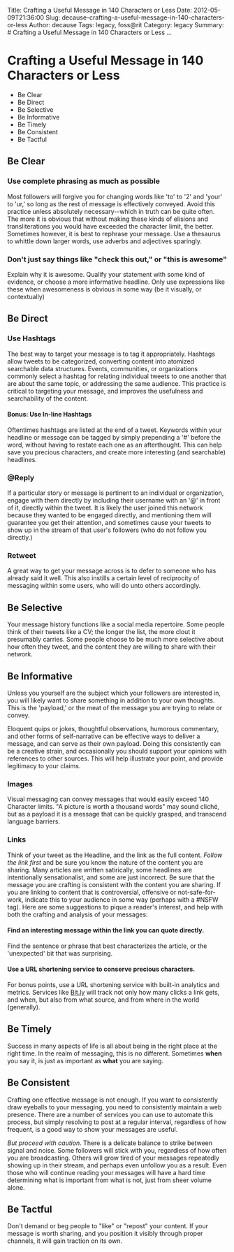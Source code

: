 Title: Crafting a Useful Message in 140 Characters or Less
Date: 2012-05-09T21:36:00
Slug: decause-crafting-a-useful-message-in-140-characters-or-less
Author: decause
Tags: legacy, foss@rit
Category: legacy
Summary: # Crafting a Useful Message in 140 Characters or Less ... 

# Crafting a Useful Message in 140 Characters or Less

  * Be Clear
  * Be Direct
  * Be Selective
  * Be Informative
  * Be Timely
  * Be Consistent
  * Be Tactful

## Be Clear

### Use complete phrasing as much as possible

Most followers will forgive you for changing words like 'to' to '2' and 'your'
to 'ur,' so long as the rest of message is effectively conveyed. Avoid this
practice unless absolutely necessary--which in truth can be quite often. The
more it is obvious that without making these kinds of elisions and
transliterations you would have exceeded the character limit, the better.
Sometimes however, it is best to rephrase your message. Use a thesaurus to
whittle down larger words, use adverbs and adjectives sparingly.

### Don't just say things like "check this out," or "this is awesome"

Explain why it is awesome. Qualify your statement with some kind of evidence,
or choose a more informative headline. Only use expressions like these when
awesomeness is obvious in some way (be it visually, or contextually)

## Be Direct

### Use Hashtags

The best way to target your message is to tag it appropriately. Hashtags allow
tweets to be categorized, converting content into atomized searchable data
structures. Events, communities, or organizations commonly select a hashtag
for relating individual tweets to one another that are about the same topic,
or addressing the same audience. This practice is critical to targeting your
message, and improves the usefulness and searchability of the content.

#### Bonus: Use In-line Hashtags

Oftentimes hashtags are listed at the end of a tweet. Keywords within your
headline or message can be tagged by simply prepending a '#' before the word,
without having to restate each one as an afterthought. This can help save you
precious characters, and create more interesting (and searchable) headlines.

### @Reply

If a particular story or message is pertinent to an individual or
organization, engage with them directly by including their username with an
'@' in front of it, directly within the tweet. It is likely the user joined
this network because they wanted to be engaged directly, and mentioning them
will guarantee you get their attention, and sometimes cause your tweets to
show up in the stream of that user's followers (who do not follow you
directly.)

### Retweet

A great way to get your message across is to defer to someone who has already
said it well. This also instills a certain level of reciprocity of messaging
within some users, who will do unto others accordingly.

## Be Selective

Your message history functions like a social media repertoire. Some people
think of their tweets like a CV; the longer the list, the more clout it
presumably carries. Some people choose to be much more selective about how
often they tweet, and the content they are willing to share with their
network.

## Be Informative

Unless you yourself are the subject which your followers are interested in,
you will likely want to share something in addition to your own thoughts. This
is the 'payload,' or the meat of the message you are trying to relate or
convey.

Eloquent quips or jokes, thoughtful observations, humorous commentary, and
other forms of self-narrative can be effective ways to deliver a message, and
can serve as their own payload. Doing this consistently can be a creative
strain, and occasionally you should support your opinions with references to
other sources. This will help illustrate your point, and provide legitimacy to
your claims.

### Images

Visual messaging can convey messages that would easily exceed 140 Character
limits. "A picture is worth a thousand words" may sound cliché, but as a
payload it is a message that can be quickly grasped, and transcend language
barriers.

### Links

Think of your tweet as the Headline, and the link as the full content. _Follow
the link first_ and be sure you know the nature of the content you are
sharing. Many articles are written satirically, some headlines are
intentionally sensationalist, and some are just incorrect. Be sure that the
message you are crafting is consistent with the content you are sharing. If
you are linking to content that is controversial, offensive or not-safe-for-
work, indicate this to your audience in some way (perhaps with a #NSFW tag).
Here are some suggestions to pique a reader's interest, and help with both the
crafting and analysis of your messages:

####  Find an interesting message within the link you can quote directly.

Find the sentence or phrase that best characterizes the article, or the
'unexpected' bit that was surprising.

#### Use a URL shortening service to conserve precious characters.

For bonus points, use a URL shortening service with built-in analytics and
metrics. Services like [Bit.ly](http://bit.ly) will track not only how many
clicks a link gets, and when, but also from what source, and from where in the
world (generally).

## Be Timely

Success in many aspects of life is all about being in the right place at the
right time. In the realm of messaging, this is no different. Sometimes
**when** you say it, is just as important as **what** you are saying.

## Be Consistent

Crafting one effective message is not enough. If you want to consistently draw
eyeballs to your messaging, you need to consistently maintain a web presence.
There are a number of services you can use to automate this process, but
simply resolving to post at a regular interval, regardless of how frequent, is
a good way to show your messages are useful.

_But proceed with caution_. There is a delicate balance to strike between
signal and noise. Some followers will stick with you, regardless of how often
you are broadcasting. Others will grow tired of your messages repeatedly
showing up in their stream, and perhaps even unfollow you as a result. Even
those who will continue reading your messages will have a hard time
determining what is important from what is not, just from sheer volume alone.

## Be Tactful

Don't demand or beg people to "like" or "repost" your content. If your message
is worth sharing, and you position it visibly through proper channels, it will
gain traction on its own.

